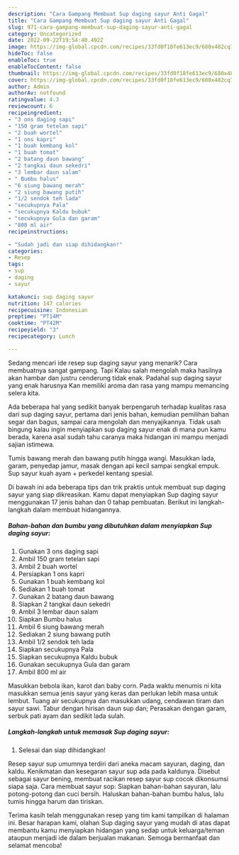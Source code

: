 ```yaml
---
description: "Cara Gampang Membuat Sup daging sayur Anti Gagal"
title: "Cara Gampang Membuat Sup daging sayur Anti Gagal"
slug: 971-cara-gampang-membuat-sup-daging-sayur-anti-gagal
category: Uncategorized
date: 2022-09-22T19:54:40.492Z
image: https://img-global.cpcdn.com/recipes/33fd0f18fe613ec9/680x482cq70/sup-daging-sayur-foto-resep-utama.jpg
hideToc: false
enableToc: true
enableTocContent: false
thumbnail: https://img-global.cpcdn.com/recipes/33fd0f18fe613ec9/680x482cq70/sup-daging-sayur-foto-resep-utama.jpg
cover: https://img-global.cpcdn.com/recipes/33fd0f18fe613ec9/680x482cq70/sup-daging-sayur-foto-resep-utama.jpg
author: Admin
authorAv: notfound
ratingvalue: 4.3
reviewcount: 6
recipeingredient:
- "3 ons daging sapi"
- "150 gram tetelan sapi"
- "2 buah wortel"
- "1 ons kapri"
- "1 buah kembang kol"
- "1 buah tomat"
- "2 batang daun bawang"
- "2 tangkai daun sekedri"
- "3 lembar daun salam"
- " Bumbu halus"
- "6 siung bawang merah"
- "2 siung bawang putih"
- "1/2 sendok teh lada"
- "secukupnya Pala"
- "secukupnya Kaldu bubuk"
- "secukupnya Gula dan garam"
- "800 ml air"
recipeinstructions:

- "Sudah jadi dan siap dihidangkan!"
categories:
- Resep
tags:
- sup
- daging
- sayur

katakunci: sup daging sayur 
nutrition: 147 calories
recipecuisine: Indonesian
preptime: "PT14M"
cooktime: "PT42M"
recipeyield: "3"
recipecategory: Lunch

---
```



Sedang mencari ide resep sup daging sayur yang menarik? Cara membuatnya sangat gampang. Tapi Kalau salah mengolah maka hasilnya akan hambar dan justru cenderung tidak enak. Padahal sup daging sayur yang enak harusnya Kan memiliki aroma dan rasa yang mampu memancing selera kita.


Ada beberapa hal yang sedikit banyak berpengaruh terhadap kualitas rasa dari sup daging sayur, pertama dari jenis bahan, kemudian pemilihan bahan segar dan bagus, sampai cara mengolah dan menyajikannya. Tidak usah bingung kalau ingin menyiapkan sup daging sayur enak di mana pun kamu berada, karena asal sudah tahu caranya maka hidangan ini mampu menjadi sajian istimewa.

Tumis bawang merah dan bawang putih hingga wangi. Masukkan lada, garam, penyedap jamur, masak dengan api kecil sampai sengkal empuk. Sup sayur kuah ayam + perkedel kentang spesial.


Di bawah ini ada beberapa tips dan trik praktis untuk membuat sup daging sayur yang siap dikreasikan. Kamu dapat menyiapkan Sup daging sayur menggunakan 17 jenis bahan dan 0 tahap pembuatan. Berikut ini langkah-langkah dalam membuat hidangannya.

<!--inarticleads1-->

##### Bahan-bahan dan bumbu yang dibutuhkan dalam menyiapkan Sup daging sayur:

1. Gunakan 3 ons daging sapi
1. Ambil 150 gram tetelan sapi
1. Ambil 2 buah wortel
1. Persiapkan 1 ons kapri
1. Gunakan 1 buah kembang kol
1. Sediakan 1 buah tomat
1. Gunakan 2 batang daun bawang
1. Siapkan 2 tangkai daun sekedri
1. Ambil 3 lembar daun salam
1. Siapkan  Bumbu halus
1. Ambil 6 siung bawang merah
1. Sediakan 2 siung bawang putih
1. Ambil 1/2 sendok teh lada
1. Siapkan secukupnya Pala
1. Siapkan secukupnya Kaldu bubuk
1. Gunakan secukupnya Gula dan garam
1. Ambil 800 ml air


Masukkan bebola ikan, karot dan baby corn. Pada waktu menumis ni kita masukkan semua jenis sayur yang keras dan perlukan lebih masa untuk lembut. Tuang air secukupnya dan masukkan udang, cendawan tiram dan sayur sawi. Tabur dengan hirisan daun sup dan; Perasakan dengan garam, serbuk pati ayam dan sedikit lada sulah. 

<!--inarticleads2-->

##### Langkah-langkah untuk memasak Sup daging sayur:


1. Selesai dan siap dihidangkan!

Resep sayur sup umumnya terdiri dari aneka macam sayuran, daging, dan kaldu. Kenikmatan dan kesegaran sayur sup ada pada kaldunya. Disebut sebagai sayur bening, membuat racikan resep sayur sup cocok dikonsumsi siapa saja. Cara membuat sayur sop: Siapkan bahan-bahan sayuran, lalu potong-potong dan cuci bersih. Haluskan bahan-bahan bumbu halus, lalu tumis hingga harum dan tiriskan. 

Terima kasih telah menggunakan resep yang tim kami tampilkan di halaman ini. Besar harapan kami, olahan Sup daging sayur yang mudah di atas dapat membantu kamu menyiapkan hidangan yang sedap untuk keluarga/teman ataupun menjadi ide dalam berjualan makanan. Semoga bermanfaat dan selamat mencoba!

